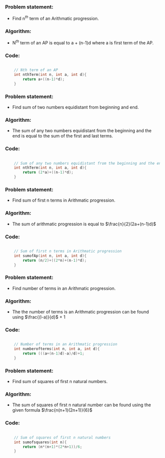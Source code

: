 ### Problem statement: 

- Find n$^{th}$ term of an Arithmatic progression.

### Algorithm:

- N$^{th}$ term of an AP is equal to a + (n-1)d where a is first term of the AP.


### Code:

``` cpp

    // Nth term of an AP
    int nthTerm(int n, int a, int d){
        return a+((n-1)*d);
    }

```

### Problem statement: 

- Find sum of two numbers equidistant from beginning and end.

### Algorithm:

- The sum of any two numbers equidistant from the beginning and the end is equal to the sum of the first and last terms.

### Code:

``` cpp

    // Sum of any two numbers equidistant from the beginning and the end
    int nthTerm(int n, int a, int d){
        return (2*a)+((n-1)*d);
    }

```

### Problem statement: 
- Find sum of first n terms in Arithmatic progression.

### Algorithm:
- The sum of arithmatic progression is equal to $\frac{n}{2}(2a+(n-1)d)$

### Code:

``` cpp

    // Sum of first n terms in Arithmatic progression
    int sumofAp(int n, int a, int d){
        return (n/2)+((2*n)+(n-1)*d);
    }

```

### Problem statement: 
- Find number of terms in an Arithmatic progression.

### Algorithm:
- The the number of terms is an Arithmatic progression can be found using $\frac{(l-a)}{d}$ + 1

### Code:

``` cpp

    // Number of terms in an Arithmatic progression
    int numberofterms(int n, int a, int d){
        return (((a+(n-1)d)-a)/d)+1;
    }

```

### Problem statement: 
- Find sum of squares of first n natural numbers.

### Algorithm:
- The sum of squares of first n natural number can be found using the given formula $\frac{n(n+1)(2n+1)}{6}$

### Code:

``` cpp

    // Sum of squares of first n natural numbers
    int sumofsquares(int n){
        return (n*(n+1)*(2*n+1))/6;
    }

```

